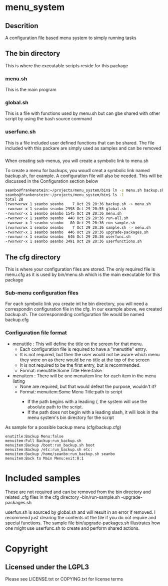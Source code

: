 # menu_system

## Descrition
A configuration file based menu system to simply running tasks

## The bin directory
This is where the executable scripts reside for this package

### menu.sh
This is the main program

### global.sh
This is a file with functions used by menu.sh but can gbe shared with other script by using the bash source command

### userfunc.sh
This is a file included user defined functions that can be shared.  The file included with this packare are simply used as samples and can be removed

###
When creating sub-menus, you will create a symbolic link to menu.sh

To create a menu for backups, you woudl creat a symbolic link named backup.sh, for example.  A configuration file will also be needed.  This will be discussed in the Configuration section below
```bash
seanbo@frankenstein:~/projects/menu_system/bin$ ln -s menu.sh backup.sh
seanbo@frankenstein:~/projects/menu_system/bin$ ls -l
total 28
lrwxrwxrwx 1 seanbo seanbo    7 Oct 29 20:36 backup.sh -> menu.sh
-rwxrwxr-x 1 seanbo seanbo 2998 Oct 29 20:55 global.sh
-rwxrwxr-x 1 seanbo seanbo 1545 Oct 29 20:36 menu.sh
-rwxrwxr-x 1 seanbo seanbo  448 Oct 29 20:36 run-all.sh
-rwxrwxr-x 1 seanbo seanbo   80 Oct 29 20:36 run-sample.sh
lrwxrwxrwx 1 seanbo seanbo    7 Oct 29 20:36 sample.sh -> menu.sh
-rwxrwxr-x 1 seanbo seanbo  446 Oct 29 20:36 upgrade-packages.sh
-rwxrwxr-x 1 seanbo seanbo  646 Oct 29 20:36 userfunc.sh
-rwxrwxr-x 1 seanbo seanbo 3491 Oct 29 20:36 userfunctions.sh
```

## The cfg directory
This is where your configuration files are stored.  The only required file is menu.cfg as it is used by bin/menu.sh which is the main executable for this package

### Sub-menu configuration files
For each symbolic link you create int he bin directory, you will need a correspondin configuration file in the cfg.  In our example above, we created backup.sh.  The corresponmding configuration file would be named backup.cfg

### Configuration file format

- menutitle : This will define the title on the screen for that menu.  
  - Each configuration file is required to have a "menutitle" entry.  
  - It is not required, but then the user would not be aware which menu they were on as there would be no title at the top of the screen
  - It is not required to be the first entry, but is recommended.
  - Format: menutitle:Some Title Here:false
- menuitem : There will be one menuitem line for each item in the menu listing
  - None are required, but that would defeat the purpose, wouldn't it?
  - Format: menuitem:Some Menu Title:path to script <args>
    - If the path begins with a leadiing /, the system will use the absolute path to the script.
    - If the path does not begin with a leading slash, it will look in the menu system's bin directory for the script

As sample for a possible backup menu (cfg/backup.cfg)
```
enutitle:Backup Menu:false
menuitem:Full Backup:run_backup.sh
menuitem:Backup /boot:run_backup.sh boot
menuitem:Backup /etc:run_backup.sh etc:
menuitem:Backup /home/seanbo:run_backup.sh seanbo
menuitem:Back to Main Menu:exit:0:1
```

# Included samples
These are not required and can be removed from the bin directory and related .cfg files in the cfg directory
-bin/run-sample.sh
-upgrade-packages.sh

userfun.sh is sourced by global.sh and will result in an error if removed.  I recommend just clearing the contents of the file if you do not require and special functions.  The sample file bin/upgrade-packages.sh illustrates how one might use userfunc.sh to create and perform shared actions.


# Copyright
## Licensed under the LGPL3
Please see LICENSE.txt or COPYING.txt for license terms
